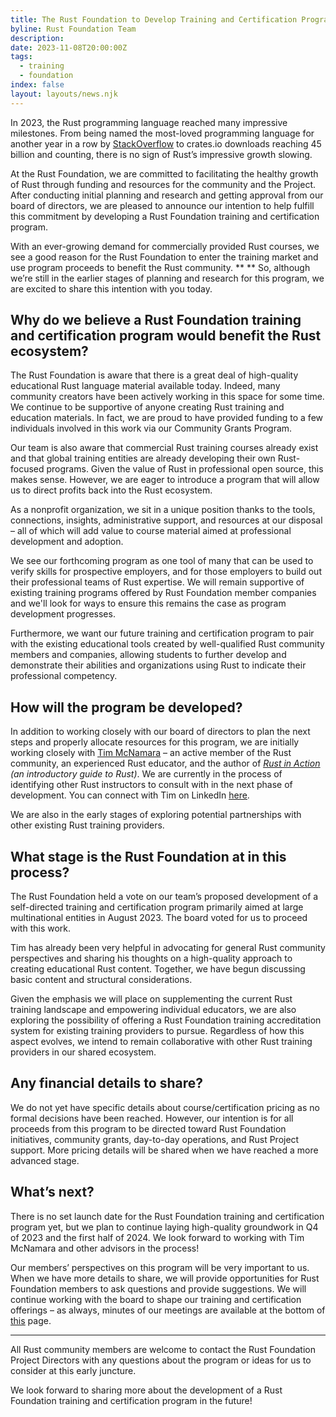 ```yaml
---
title: The Rust Foundation to Develop Training and Certification Program
byline: Rust Foundation Team
description:
date: 2023-11-08T20:00:00Z
tags:
  - training
  - foundation
index: false
layout: layouts/news.njk
---
```

In 2023, the Rust programming language reached many impressive milestones. From being named the most-loved programming language for another year in a row by [StackOverflow](https://survey.stackoverflow.co/2023/#section-admired-and-desired-programming-scripting-and-markup-languages) to crates.io downloads reaching 45 billion and counting, there is no sign of Rust’s impressive growth slowing.&nbsp;

At the Rust Foundation, we are committed to facilitating the healthy growth of Rust through funding and resources for the community and the Project. After conducting initial planning and research and getting approval from our board of directors, we are pleased to announce our intention to help fulfill this commitment by developing a Rust Foundation training and certification program.

With an ever-growing demand for commercially provided Rust courses, we see a good reason for the Rust Foundation to enter the training market and use program proceeds to benefit the Rust community. ** ** So, although we’re still in the earlier stages of planning and research for this program, we are excited to share this intention with you today.

## Why do we believe a Rust Foundation training and certification program would benefit the Rust ecosystem?&nbsp;

The Rust Foundation is aware that there is a great deal of high-quality educational Rust language material available today. Indeed, many community creators have been actively working in this space for some time. We continue to be supportive of anyone creating Rust training and education materials. In fact, we are proud to have provided funding to a few individuals involved in this work via our Community Grants Program.&nbsp;

Our team is also aware that commercial Rust training courses already exist and that global training entities are already developing their own Rust-focused programs. Given the value of Rust in professional open source, this makes sense. However, we are eager to introduce a program that will allow us to direct profits back into the Rust ecosystem.

As a nonprofit organization, we sit in a unique position thanks to the tools, connections, insights, administrative support, and resources at our disposal – all of which will add value to course material aimed at professional development and adoption.

We see our forthcoming program as one tool of many that can be used to verify skills for prospective employers, and for those employers to build out their professional teams of Rust expertise. We will remain supportive of existing training programs offered by Rust Foundation member companies and we'll look for ways to ensure this remains the case as program development progresses.&nbsp;

Furthermore, we want our future training and certification program to pair with the existing educational tools created by well-qualified Rust community members and companies, allowing students to further develop and demonstrate their abilities and organizations using Rust to indicate their professional competency.&nbsp;

## How will the program be developed?&nbsp;

In addition to working closely with our board of directors to plan the next steps and properly allocate resources for this program, we are initially working closely with [<u>Tim McNamara</u>](https://accelerant.dev/) – an active member of the Rust community, an experienced Rust educator, and the author of *[<u>Rust in Action</u>](https://www.manning.com/books/rust-in-action) (an introductory guide to Rust)*. We are currently in the process of identifying other Rust instructors to consult with in the next phase of development. You can connect with Tim on LinkedIn [<u>here</u>](https://www.linkedin.com/in/timmcnamaranz/).&nbsp;

We are also in the early stages of exploring potential partnerships with other existing Rust training providers.&nbsp;

## What stage is the Rust Foundation at in this process?&nbsp;

The Rust Foundation held a vote on our team’s proposed development of a self-directed training and certification program primarily aimed at large multinational entities in August 2023. The board voted for us to proceed with this work.

Tim has already been very helpful in advocating for general Rust community perspectives and sharing his thoughts on a high-quality approach to creating educational Rust content. Together, we have begun discussing basic content and structural considerations.&nbsp;

Given the emphasis we will place on supplementing the current Rust training landscape and empowering individual educators, we are also exploring the possibility of offering a Rust Foundation training accreditation system for existing training providers to pursue. Regardless of how this aspect evolves, we intend to remain collaborative with other Rust training providers in our shared ecosystem.&nbsp;&nbsp;

## Any financial details to share?&nbsp;

We do not yet have specific details about course/certification pricing as no formal decisions have been reached. However, our intention is for all proceeds from this program to be directed toward Rust Foundation initiatives, community grants, day-to-day operations, and Rust Project support. More pricing details will be shared when we have reached a more advanced stage.

## What’s next?&nbsp;

There is no set launch date for the Rust Foundation training and certification program yet, but we plan to continue laying high-quality groundwork in Q4 of 2023 and the first half of 2024. We look forward to working with Tim McNamara and other advisors in the process!

Our members’ perspectives on this program will be very important to us. When we have more details to share, we will provide opportunities for Rust Foundation members to ask questions and provide suggestions. We will continue working with the board to shape our training and certification offerings – as always, minutes of our meetings are available at the bottom of [<u>this</u>](https://foundation.rust-lang.org/resources/) page.&nbsp;

---

All Rust community members are welcome to contact the Rust Foundation Project Directors with any questions about the program or ideas for us to consider at this early juncture.&nbsp;

We look forward to sharing more about the development of a Rust Foundation training and certification program in the future!